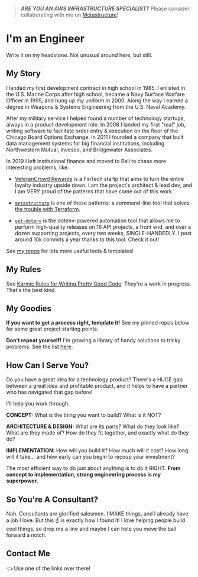 > **_ARE YOU AN AWS INFRASTRUCTURE SPECIALIST?_** Please consider collaborating with me on [Metastructure](https://github.com/karmaniverous/metastructure)!

# I'm an Engineer

Write it on my headstone. Not unusual around here, but still.

## My Story

I landed my first development contract in high school in 1985. I enlisted in the U.S. Marine Corps after high school, became a Navy Surface Warfare Officer in 1995, and hung up my uniform in 2000. Along the way I earned a degree in Weapons & Systems Engineering from the U.S. Naval Academy. 

After my military service I helped found a number of technology startups, always in a product development role. In 2008 I landed my first "real" job, writing software to facilitate order entry & execution on the floor of the Chicago Board Options Exchange. In 2011 I founded a company that built data management systems for big financial institutions, including Northwestern Mutual, Invesco, and Bridgewater Associates.

In 2019 I left institutional finance and moved to Bali to chase more interesting problems, like: 

- [VeteranCrowd Rewards](https://veterancrowd.com) is a FinTech startp that aims to turn the entire loyalty industry upside down. I am the project's architect & lead dev, and I am VERY proud of the patterns that have come out of this work.

- [`metastructure`](https://github.com/karmaniverous/metastructure) is one of these patterns: a command-line tool that solves [the trouble with Terraform](https://github.com/karmaniverous/metastructure/wiki/The-Trouble-With-Terraform).
  
- [`get-dotenv`](https://github.com/karmaniverous/get-dotenv) is the dotenv-powered automation tool that allows me to perform high-quality releases on 16 API projects, a front end, and over a dozen supporting projects, every two weeks, SINGLE-HANDEDLY. I post around 10k commits a year thanks to this tool. Check it out!

See [my repos](https://github.com/karmaniverous?tab=repositories) for lots more useful tools & templates! 

## My Rules

See [Karmic Rules for Writing Pretty Good Code](https://github.com/karmaniverous/rules/). They're a work in progress. That's the best kind.

## My Goodies

**If you want to get a process right, template it!** See my pinned repos below for some great project starting points.

**Don't repeat yourself!** I'm growing a library of handy solutions to tricky problems. See the list [here](https://www.npmjs.com/settings/karmaniverous/packages).

## How Can I Serve You?

Do you have a great idea for a technology product? There's a HUGE gap between a great idea and profitable product, and it helps to have a partner who has navigated that gap before!

I'll help you work through:

**CONCEPT:** What is the thing you want to build? What is it NOT?  

**ARCHITECTURE & DESIGN:** What are its parts? What do they look like? What are they made of? How do they fit together, and exactly what do they do?  

**IMPLEMENTATION:** How will you build it? How much will it cost? How long will it take... and how early can you begin to recoup your investment?  

The most efficient way to do just about anything is to do it RIGHT. **From concept to implementation, strong engineering process is my superpower.**

## So You're A Consultant?

Nah. Consultants are glorified salesmen. I MAKE things, and I already have a job I love. But this ☝️ is exactly how I found it! I love helping people build cool things, so drop me a line and maybe I can help you move the ball forward a notch.

## Contact Me



👈 Use one of the links over there!
